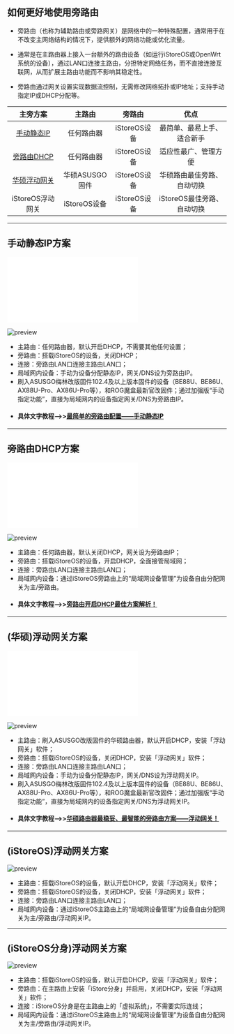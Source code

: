 ## 如何更好地使用旁路由

* 旁路由（也称为辅助路由或旁路网关）是网络中的一种特殊配置，通常用于在不改变主网络结构的情况下，提供额外的网络功能或优化流量。

* 通常是在主路由器上接入一台额外的路由设备（如运行iStoreOS或OpenWrt系统的设备），通过LAN口连接主路由，分担特定网络任务，而不直接连接互联网，从而扩展主路由功能而不影响其稳定性。

* 旁路由通过网关设置实现数据流控制，无需修改网络拓扑或IP地址；支持手动指定IP或DHCP分配等。

| 主旁方案 | 主路由 | 旁路由 | 优点 |
|:-:|:-:|:-:|:-:|
|[手动静态IP](https://mp.weixin.qq.com/s/10qixmNu0P88H3L1UN7c6g)|任何路由器|iStoreOS设备|最简单、最易上手、适合新手|
|[旁路由DHCP](https://mp.weixin.qq.com/s/vCwXLALzEce4atWRY8ooRQ)|任何路由器|iStoreOS设备|适应性最广、管理方便|
|[华硕浮动网关](https://mp.weixin.qq.com/s/RV0_PWIPhrw4E4LJBoG0Wg)|华硕ASUSGO固件|iStoreOS设备|华硕路由最佳旁路、自动切换|
|iStoreOS浮动网关|iStoreOS设备|iStoreOS设备|iStoreOS最佳旁路、自动切换|

***

## 手动静态IP方案

<iframe src="//player.bilibili.com/player.html?isOutside=true&aid=115230466246919&bvid=BV18zW3zfEhn&cid=32488097556&p=1&autoplay=0" scrolling="no" border="0" frameborder="no" framespacing="0" allowfullscreen="true"></iframe>

![preview](./preview/jtip.png)

* 主路由：任何路由器，默认开启DHCP，不需要其他任何设置；
* 旁路由：搭载iStoreOS的设备，关闭DHCP；
* 连接：旁路由LAN口连接主路由LAN口；
* 局域网内设备：手动为设备分配静态IP，网关/DNS设为旁路由IP。
* 刷入ASUSGO梅林改版固件102.4及以上版本固件的设备（BE88U、BE86U、AX88U-Pro、AX86U-Pro等），和ROG魔盒最新官改固件；通过加强版“手动指定功能”，直接为局域网内的设备指定网关/DNS为旁路由IP。
* #### 具体文字教程——>>[最简单的旁路由配置——手动静态IP](https://mp.weixin.qq.com/s/10qixmNu0P88H3L1UN7c6g)

***

## 旁路由DHCP方案

<iframe src="//player.bilibili.com/player.html?isOutside=true&aid=115191022878789&bvid=BV1wtp3zVEWM&cid=32334743615&p=1&autoplay=0" scrolling="no" border="0" frameborder="no" framespacing="0" allowfullscreen="true"></iframe>

![preview](./preview/dhcp.png)

* 主路由：任何路由器，默认关闭DHCP，网关设为旁路由IP；
* 旁路由：搭载iStoreOS的设备，开启DHCP，全面接管局域网；
* 连接：旁路由LAN口连接主路由LAN口；
* 局域网内设备：通过iStoreOS旁路由上的“局域网设备管理”为设备自由分配网关为主/旁路由。
* #### 具体文字教程——>>[旁路由开启DHCP最佳方案解析！](https://mp.weixin.qq.com/s/vCwXLALzEce4atWRY8ooRQ)

***

## (华硕)浮动网关方案

<iframe src="//player.bilibili.com/player.html?isOutside=true&aid=115253132200691&bvid=BV1dQJkzjE3E&cid=32578078796&p=1&autoplay=0" scrolling="no" border="0" frameborder="no" framespacing="0" allowfullscreen="true"></iframe>

![preview](./preview/asusfd.png)

* 主路由：刷入ASUSGO改版固件的华硕路由器，默认开启DHCP，安装「浮动网关」软件；
* 旁路由：搭载iStoreOS的设备，关闭DHCP，安装「浮动网关」软件；
* 连接：旁路由LAN口连接主路由LAN口；
* 局域网内设备：手动为设备分配静态IP，网关/DNS设为浮动网关IP。
* 刷入ASUSGO梅林改版固件102.4及以上版本固件的设备（BE88U、BE86U、AX88U-Pro、AX86U-Pro等），和ROG魔盒最新官改固件；通过加强版“手动指定功能”，直接为局域网内的设备指定网关/DNS为浮动网关IP。
* #### 具体文字教程——>>[华硕路由器最稳妥、最智能的旁路由方案——浮动网关！](https://mp.weixin.qq.com/s/RV0_PWIPhrw4E4LJBoG0Wg)

***

## (iStoreOS)浮动网关方案

![preview](./preview/isosfd.png)

* 主路由：搭载iStoreOS的设备，默认开启DHCP，安装「浮动网关」软件；
* 旁路由：搭载iStoreOS的设备，关闭DHCP，安装「浮动网关」软件；
* 连接：旁路由LAN口连接主路由LAN口；
* 局域网内设备：通过iStoreOS主路由上的“局域网设备管理”为设备自由分配网关为主/旁路由/浮动网关IP。

***


## (iStoreOS分身)浮动网关方案

![preview](./preview/isosdupfd.png)


* 主路由：搭载iStoreOS的设备，默认开启DHCP，安装「浮动网关」软件；
* 旁路由：在主路由上安装「iStore分身」并启用，关闭DHCP，安装「浮动网关」软件；
* 连接：iStoreOS分身是在主路由上的「虚拟系统」，不需要实际连线；
* 局域网内设备：通过iStoreOS主路由上的“局域网设备管理”为设备自由分配网关为主/旁路由/浮动网关IP。
